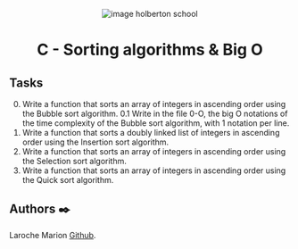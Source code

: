 <p align="center">
<picture>
 <source media="(prefers-color-scheme: dark)" srcset="https://images.squarespace-cdn.com/content/v1/5a4bfe8bf09ca4228ceca3b7/1539139199598-ANH454IHZI1OKWONKRXY/logo.jpg?format=2500w">
 <source media="(prefers-color-scheme: light)" srcset="https://encrypted-tbn0.gstatic.com/images?q=tbn:ANd9GcQIrK23KvJPB7XdZrIk9mHwe3GZvtsUZLjkh-eG6KRgCLeWu3MW0kFcggq4COpLmeZviQ&usqp=CAU">
 <img alt="image holberton school" src="https://apply.holbertonschool.com/auth/sign_up?country=fr&locale=fr">
</picture>
</p>


<B><h1 align="center">
C - Sorting algorithms & Big O
</h1></B>

## **Tasks**
0. Write a function that sorts an array of integers in ascending order using the Bubble sort algorithm.
0.1 Write in the file 0-O, the big O notations of the time complexity of the Bubble sort algorithm, with 1 notation per line.
1. Write a function that sorts a doubly linked list of integers in ascending order using the Insertion sort algorithm.
2. Write a function that sorts an array of integers in ascending order using the Selection sort algorithm.
3. Write a function that sorts an array of integers in ascending order using the Quick sort algorithm.


## **Authors** :black_nib:

Laroche Marion [Github](https://github.com/Mamuche).
